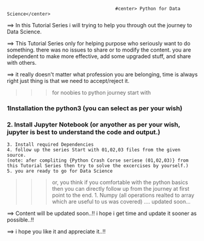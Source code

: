 
 
                                            #center> Python for Data Science</center>
                                            

==> In this Tutorial Series  i will trying to help you through out the journey to Data Science. 

==> This Tutorial Series only for helping purpose who seriously want to do something. there was no issues to share or to modify the content. you are independent to make more effective, add some upgraded stuff, and share with others.

==> it really doesn't matter what profession you are belonging, time is always right just thing is that we need to accept/reject it.
    
>>> for noobies to python journey start with 
### 1Installation the python3 (you can select as per your wish)
### 2. Install Jupyter Notebook (or anyother as per your wish, jupyter is best to understand the code and output.)
    3. Install required Dependencies 
    4. follow up the series Start with 01,02,03 files from the given source.
    (note: afer compliting {Python Crash Corse seriese (01,02,03)} from this Tutorial Series then try to solve the excercises by yourself.)
    5. you are ready to go for Data Science
    
    
>>> or, you think if you comfortable with the python basics then you can directly follow up from the journey at first point to the end.
    1. Numpy (all operations realted to array which are useful to us was covered)
    .... updated soon...    
    

==> Content will be updated soon..!! i hope i get time and update it sooner as possible..!!

==> i hope you like it and appreciate it..!!
